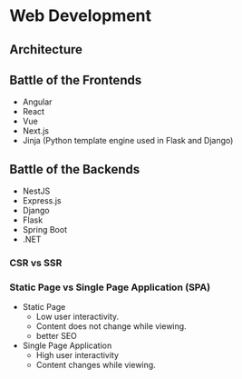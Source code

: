 # Web Development

## Architecture

## Battle of the Frontends

- Angular
- React
- Vue
- Next.js
- Jinja (Python template engine used in Flask and Django)

## Battle of the Backends

- NestJS
- Express.js
- Django
- Flask
- Spring Boot
- .NET

### CSR vs SSR

### Static Page vs Single Page Application (SPA)

- Static Page
  - Low user interactivity.
  - Content does not change while viewing.
  - better SEO
- Single Page Application
  - High user interactivity
  - Content changes while viewing.
